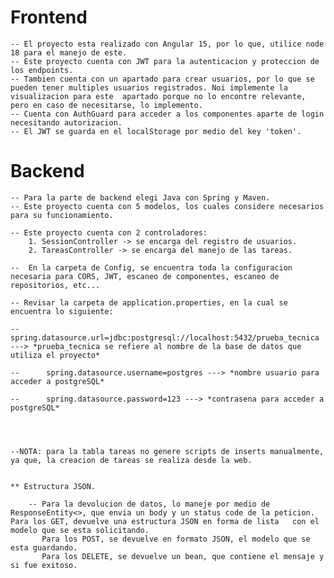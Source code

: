 # Frontend

    -- El proyecto esta realizado con Angular 15, por lo que, utilice node 18 para el manejo de este.
    -- Este proyecto cuenta con JWT para la autenticacion y proteccion de los endpoints.
    -- Tambien cuenta con un apartado para crear usuarios, por lo que se pueden tener multiples usuarios registrados. Noi implemente la visualizacion para este  apartado porque no lo encontre relevante, pero en caso de necesitarse, lo implemento.
    -- Cuenta con AuthGuard para acceder a los componentes aparte de login necesitando autorizacion.
    -- El JWT se guarda en el localStorage por medio del key 'token'.


# Backend 
    -- Para la parte de backend elegi Java con Spring y Maven.
    -- Este proyecto cuenta con 5 modelos, los cuales considere necesarios para su funcionamiento.

    -- Este proyecto cuenta con 2 controladores: 
        1. SessionController -> se encarga del registro de usuarios.
        2. TareasController -> se encarga del manejo de las tareas.

    --  En la carpeta de Config, se encuentra toda la configuracion necesaria para CORS, JWT, escaneo de componentes, escaneo de repositorios, etc...

    -- Revisar la carpeta de application.properties, en la cual se encuentra lo siguiente:

    --      spring.datasource.url=jdbc:postgresql://localhost:5432/prueba_tecnica ---> *prueba_tecnica se refiere al nombre de la base de datos que utiliza el proyecto*

    --      spring.datasource.username=postgres ---> *nombre usuario para acceder a postgreSQL*

    --      spring.datasource.password=123 ---> *contrasena para acceder a postgreSQL*




    --NOTA: para la tabla tareas no genere scripts de inserts manualmente, ya que, la creacion de tareas se realiza desde la web.


    ** Estructura JSON.

        -- Para la devolucion de datos, lo maneje por medio de ResponseEntity<>, que envia un body y un status code de la peticion. Para los GET, devuelve una estructura JSON en forma de lista   con el modelo que se esta solicitando.
           Para los POST, se devuelve en formato JSON, el modelo que se esta guardando. 
           Para los DELETE, se devuelve un bean, que contiene el mensaje y si fue exitoso.

        









